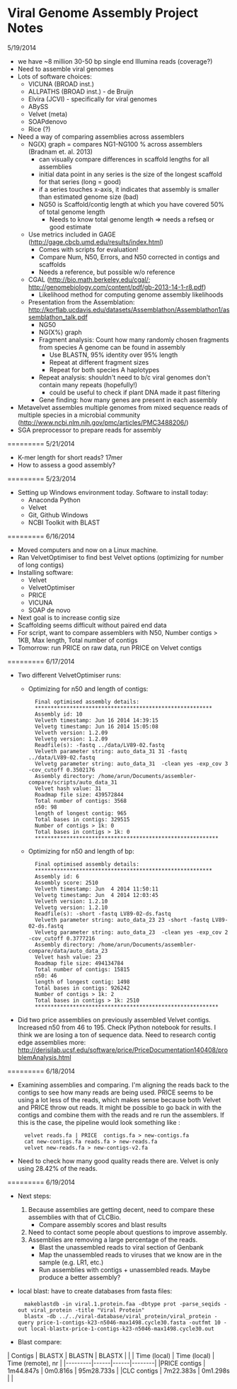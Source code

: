 Viral Genome Assembly Project Notes
========
5/19/2014

- we have ~8 million 30-50 bp single end Illumina reads (coverage?)
- Need to assemble viral genomes
- Lots of software choices:
    - VICUNA (BROAD inst.)
    - ALLPATHS (BROAD inst.) - de Bruijn
    - Elvira (JCVI) - specifically for viral genomes
    - ABySS
    - Velvet (meta)
    - SOAPdenovo
    - Rice (?)
- Need a way of comparing assemblies across assemblers
    - NG(X) graph = compares NG1-NG100 % across assemblers (Bradnam et. al. 2013)
        - can visually compare differences in scaffold lengths for all assemblies
        - initial data point in any series is the size of the longest scaffold for that series (long = good)
        - if a series touches x-axis, it indicates that assembly is smaller than estimated genome size (bad)
        - NG50 is Scaffold/contig length at which you have covered 50% of total genome length
            - Needs to know total genome length => needs a refseq or good estimate
    - Use metrics included in GAGE (http://gage.cbcb.umd.edu/results/index.html)
        - Comes with scripts for evaluation!
        - Compare Num, N50, Errors, and N50 corrected in contigs and scaffolds
        - Needs a reference, but possible w/o reference
    - CGAL (http://bio.math.berkeley.edu/cgal/; http://genomebiology.com/content/pdf/gb-2013-14-1-r8.pdf)
        - Likelihood method for computing genome assembly likelihoods
    - Presentation from the Assemblation: http://korflab.ucdavis.edu/datasets/Assemblathon/Assemblathon1/assemblathon_talk.pdf
        - NG50
        - NG(X%) graph
        - Fragment analysis: Count how many randomly chosen fragments from species A genome can be found in assembly
            - Use BLASTN, 95% identity over 95% length
            - Repeat at different fragment sizes
            - Repeat for both species A haplotypes
        - Repeat analysis: shouldn't need to b/c viral genomes don't contain many repeats (hopefully!)
            - could be useful to check if plant DNA made it past filtering
        - Gene finding: how many genes are present in each assembly
- Metavelvet assembles multiple genomes from mixed sequence reads of multiple species in a microbial community (http://www.ncbi.nlm.nih.gov/pmc/articles/PMC3488206/)
- SGA preprocessor to prepare reads for assembly

=========
5/21/2014

- K-mer length for short reads? 17mer
- How to assess a good assembly?

=========
5/23/2014

- Setting up Windows environment today. Software to install today:
    - Anaconda Python
    - Velvet
    - Git, Github Windows
    - NCBI Toolkit with BLAST

=========
6/16/2014

- Moved computers and now on a Linux machine.
- Ran VelvetOptimiser to find best Velvet options (optimizing for number of long contigs)
- Installing software:
    - Velvet
    - VelvetOptimiser
    - PRICE
    - VICUNA
    - SOAP de novo
- Next goal is to increase contig size
- Scaffolding seems difficult without paired end data
- For script, want to compare assemblers with N50, Number contigs > 1KB, Max length, Total number of contigs
- Tomorrow: run PRICE on raw data, run PRICE on Velvet contigs

=========
6/17/2014

- Two different VelvetOptimiser runs:
    - Optimizing for n50 and length of contigs:
        
            Final optimised assembly details:
            ********************************************************
            Assembly id: 10
            Velveth timestamp: Jun 16 2014 14:39:15
            Velvetg timestamp: Jun 16 2014 15:05:08
            Velveth version: 1.2.09
            Velvetg version: 1.2.09
            Readfile(s): -fastq ../data/LV89-02.fastq
            Velveth parameter string: auto_data_31 31 -fastq ../data/LV89-02.fastq
            Velvetg parameter string: auto_data_31  -clean yes -exp_cov 3 -cov_cutoff 0.3502176
            Assembly directory: /home/arun/Documents/assembler-compare/scripts/auto_data_31
            Velvet hash value: 31
            Roadmap file size: 439572844
            Total number of contigs: 3568
            n50: 98
            length of longest contig: 965
            Total bases in contigs: 329515
            Number of contigs > 1k: 0
            Total bases in contigs > 1k: 0
            **********************************************************
    - Optimizing for n50 and length of bp:

            Final optimised assembly details:
            ********************************************************
            Assembly id: 6
            Assembly score: 2510
            Velveth timestamp: Jun  4 2014 11:50:11
            Velvetg timestamp: Jun  4 2014 12:03:45
            Velveth version: 1.2.10
            Velvetg version: 1.2.10
            Readfile(s): -short -fastq LV89-02-ds.fastq
            Velveth parameter string: auto_data_23 23 -short -fastq LV89-02-ds.fastq
            Velvetg parameter string: auto_data_23  -clean yes -exp_cov 2 -cov_cutoff 0.3777216
            Assembly directory: /home/arun/Documents/assembler-compare/data/auto_data_23
            Velvet hash value: 23
            Roadmap file size: 494134784
            Total number of contigs: 15815
            n50: 46
            length of longest contig: 1498
            Total bases in contigs: 926242
            Number of contigs > 1k: 2
            Total bases in contigs > 1k: 2510
            **********************************************************

- Did two price assemblies on previously assembled Velvet contigs. Increased n50 from 46 to 195. Check IPython notebook for results. I think we are losing a ton of sequence data. Need to research contig edge assemblies more: http://derisilab.ucsf.edu/software/price/PriceDocumentation140408/problemAnalysis.html

=========
6/18/2014

- Examining assemblies and comparing. I'm aligning the reads back to the contigs to see how many reads are being used. PRICE seems to be using a lot less of the reads, which makes sense because both Velvet and PRICE throw out reads. It might be possible to go back in with the contigs and combine them with the reads and re run the assemblers. If this is the case, the pipeline would look something like :

		velvet reads.fa | PRICE  contigs.fa > new-contigs.fa
		cat new-contigs.fa reads.fa > new-reads.fa
		velvet new-reads.fa > new-contigs-v2.fa
- Need to check how many good quality reads there are. Velvet is only using 28.42% of the reads.

=========
6/19/2014

- Next steps:
    1. Because assemblies are getting decent, need to compare these assemblies with that of CLCBio.
        - Compare assembly scores and blast results
    2. Need to contact some people about questions to improve assembly.
    3. Assemblies are removing a large percentage of the reads.
        - Blast the unassembled reads to viral section of Genbank
        - Map the unassembled reads to viruses that we know are in the sample (e.g. LR1, etc.)
        - Run assemblies with contigs + unassembled reads. Maybe produce a better assembly?

- local blast: have to create databases from fasta files:
        
        makeblastdb -in viral.1.protein.faa -dbtype prot -parse_seqids -out viral_protein -title "Viral Protein"
        blastx -db ../../viral-database/viral_protein/viral_protein -query price-1-contigs-k23-n5046-max1498.cycle30.fasta -outfmt 10 -out local-blastx-price-1-contigs-k23-n5046-max1498.cycle30.out

- Blast compare:

| Contigs | BLASTX | BLASTN | BLASTX |
|         | Time (local) | Time (local) | Time (remote), nr |
|---------|------|------|--------|
|PRICE contigs | 1m44.847s | 0m0.816s | 95m28.733s |
|CLC contigs | 7m22.383s | 0m1.298s | |

